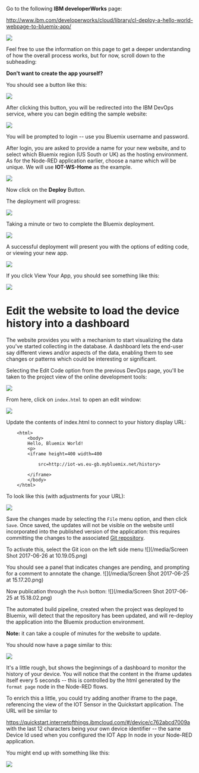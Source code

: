Go to the following **IBM developerWorks** page:

<http://www.ibm.com/developerworks/cloud/library/cl-deploy-a-hello-world-webpage-to-bluemix-app/>

![](/media/6d10ad6190c1e0891853ae9c05cc82a8.png)

Feel free to use the information on this page to get a deeper understanding of
how the overall process works, but for now, scroll down to the subheading:

**Don't want to create the app yourself?**

You should see a button like this:

![](/media/98f5dbc24d64d3ac2d8f5961bf9d95cd.png)

After clicking this button, you will be redirected into the IBM DevOps service,
where you can begin editing the sample website:

![](/media/5a38d7ff9a5f2c8c40048b764e7a4e1d.png)

You will be prompted to login -- use you Bluemix username and password.

After login, you are asked to provide a name for your new website, and to select
which Bluemix region (US South or UK) as the hosting environment. As for the
Node-RED application earlier, choose a name which will be unique. We will use
**IOT-WS-Home** as the example.

![](/media/eb1784bc54019fe844096623abadc7a1.png)

Now click on the **Deploy** Button.

The deployment will progress:

![](/media/f08faa25764bd7de0e6e1a210c9fae70.png)

Taking a minute or two to complete the Bluemix deployment.

![](/media/c0e637e839d14e13b2be4e6cc7aaeb58.png)

A successful deployment will present you with the options of editing code, or
viewing your new app.

![](/media/c945a18cef18990357632134ab6ffb04.png)

If you click View Your App, you should see something like this:

![](/media/b506824f0551b555529f8bf77ff5da13.png)

Edit the website to load the device history into a dashboard
============================================================

The website provides you with a mechanism to start visualizing the data you've
started collecting in the database. A dashboard lets the end-user say different
views and/or aspects of the data, enabling them to see changes or patterns which
could be interesting or significant.

Selecting the Edit Code option from the previous DevOps page, you'll be taken to
the project view of the online development tools:

![](/media/1490d3283540c152a70af57dd82ed1be.png)

From here, click on `index.html` to open an edit window:

![](/media/972e5d28a44d53fd6c4a4e96d0eb1944.png)

Update the contents of index.html to connect to your history display URL:

```
	<html>
		<body>
		Hello, Bluemix World!
		<p>
		<iframe height=400 width=400

			src=http://iot-ws.eu-gb.mybluemix.net/history>

		</iframe>
		</body>
	</html>
```

To look like this (with adjustments for your URL):

![](/media/1af359880d67a65fc0f93c4bd8b9ee4d.png)

Save the changes made by selecting the `File` menu option, and then click `Save`. 
Once saved, the updates will not be visible on the website until incorporated into the published version of the application: this requires committing the changes to the associated [Git repository](https://github.com/).

To activate this, select the Git icon on the left side menu
![](/media/Screen Shot 2017-06-26 at 10.19.05.png)

You should see a panel that indicates changes are pending, and prompting for a comment to annotate the change.
![](/media/Screen Shot 2017-06-25 at 15.17.20.png)

Now publication through the `Push` botton:
![](/media/Screen Shot 2017-06-25 at 15.18.02.png)

The automated build pipeline, created when the project was deployed to Bluemix, will detect that the repository has been updated, and will re-deploy the application into the Bluemix production environment.

**Note:** it can take a couple of minutes for the website to update.

You should now have a page similar to this:

![](/media/ddccabdf3376dd16e461f674a6ee4e9c.png)

It's a little rough, but shows the beginnings of a dashboard to monitor the
history of your device. You will notice that the content in the iframe updates
itself every 5 seconds -- this is controlled by the html generated by the `format
page` node in the Node-RED flows.

To enrich this a little, you could try adding another iframe to the page,
referencing the view of the IOT Sensor in the Quickstart application. The URL
will be similar to

<https://quickstart.internetofthings.ibmcloud.com/#/device/c762abcd7009a> with
the last 12 characters being your own device identifier -- the same Device Id
used when you configured the IOT App In node in your Node-RED application.

You might end up with something like this:

![](/media/6386fc4c2d219a1e08cd3a9b215d9c1c.png)

